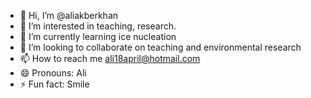 - 👋 Hi, I’m @aliakberkhan
- 👀 I’m interested in teaching, research.
- 🌱 I’m currently learning ice  nucleation
- 💞️ I’m looking to collaborate on teaching and environmental research
- 📫 How to reach me ali18april@hotmail.com
- 😄 Pronouns: Ali
- ⚡ Fun fact: Smile

<!---
aliakberkhan/aliakberkhan is a ✨ special ✨ repository because its `README.md` (this file) appears on your GitHub profile.
You can click the Preview link to take a look at your changes.
--->
